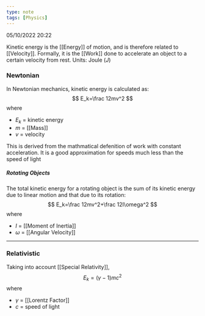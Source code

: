 ```yaml
---
type: note
tags: [Physics]
---
```

05/10/2022 20:22

  

Kinetic energy is the [[Energy]] of motion, and is therefore related to [[Velocity]]. Formally, it is the [[Work]] done to accelerate an object to a certain velocity from rest. Units: Joule ($J$)

### Newtonian
In Newtonian mechanics, kinetic energy is calculated as:
$$
E_k=\frac 12mv^2
$$
where
- $E_k$ = kinetic energy
- $m$ = [[Mass]]
- $v$ = velocity

This is derived from the mathmatical defenition of work with constant acceleration. It is a good approximation for speeds much less than the speed of light

##### Rotating Objects
The total kinetic energy for a rotating object is the sum of its kinetic energy due to linear motion and that due to its rotation:
$$
E_k=\frac 12mv^2+\frac 12I\omega^2
$$
where
- $I$ = [[Moment of Inertia]]
- $\omega$ = [[Angular Velocity]]

---

### Relativistic
Taking into account [[Special Relativity]], 
$$
E_k=(\gamma-1)mc^2
$$
where
- $\gamma$ = [[Lorentz Factor]]
- $c$ = speed of light

